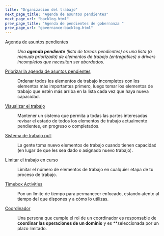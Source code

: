 ```yaml
---
title: "Organización del trabajo"
next_page_title: "Agenda de asuntos pendientes"
next_page_url: "backlog.html"
prev_page_title: "Agenda de pendientes de gobernanza "
prev_page_url: "governance-backlog.html"
---
```



<dl>

  <dt><a href="backlog.html">Agenda de asuntos pendientes</a></dt>
  <dd><p><em>Una <strong>agenda pendiente</strong> (lista de tareas pendientes) es una lista (a menudo priorizada) de elementos de trabajo (entregables) o drivers incompletos que necesitan ser abordados.</em></p></dd>

  <dt><a href="prioritize-backlogs.html">Priorizar la agenda de asuntos pendientes</a></dt>
  <dd><p>Ordenar todos los elementos de trabajo incompletos con los elementos más importantes primero, luego tomar los elementos de trabajo que estén más arriba en la lista cada vez que haya nueva capacidad.</p></dd>

  <dt><a href="visualize-work.html">Visualizar el trabajo</a></dt>
  <dd><p>Mantener un sistema que permita a todas las partes interesadas revisar el estado de todos los elementos de trabajo actualmente pendientes, en progreso o completados.</p></dd>

  <dt><a href="pull-system-for-work.html">Sistema de trabajo pull</a></dt>
  <dd><p>La gente toma nuevo elementos de trabajo cuando tienen capacidad (en lugar de que les sea dado o asignado nuevo trabajo).</p></dd>

  <dt><a href="limit-work-in-progress.html">Limitar el trabajo en curso</a></dt>
  <dd><p>Limitar el número de elementos de trabajo en cualquier etapa de tu proceso de trabajo.</p></dd>

  <dt><a href="timebox-activities.html">Timebox Activities</a></dt>
  <dd><p>Pon un límite de tiempo para permanecer enfocado,  estando atento al tiempo del que dispones y a cómo lo utilizas.</p></dd>

  <dt><a href="coordinator.html">Coordinador</a></dt>
  <dd><p>Una persona que cumple el rol de un coordinador es responsable de <strong>coordinar las operaciones de un dominio</strong> y es **seleccionada por un plazo limitado.</p></dd>
</dl>